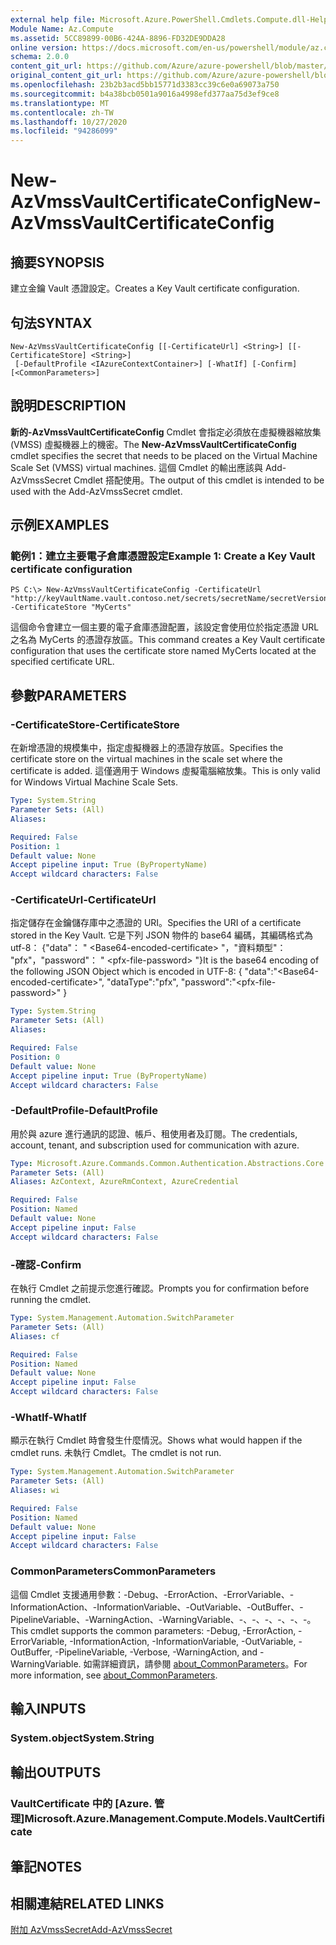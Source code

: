 ```yaml
---
external help file: Microsoft.Azure.PowerShell.Cmdlets.Compute.dll-Help.xml
Module Name: Az.Compute
ms.assetid: 5CC89899-00B6-424A-8896-FD32DE9DDA28
online version: https://docs.microsoft.com/en-us/powershell/module/az.compute/new-azvmssvaultcertificateconfig
schema: 2.0.0
content_git_url: https://github.com/Azure/azure-powershell/blob/master/src/Compute/Compute/help/New-AzVmssVaultCertificateConfig.md
original_content_git_url: https://github.com/Azure/azure-powershell/blob/master/src/Compute/Compute/help/New-AzVmssVaultCertificateConfig.md
ms.openlocfilehash: 23b2b3acd5bb15771d3383cc39c6e0a69073a750
ms.sourcegitcommit: b4a38bcb0501a9016a4998efd377aa75d3ef9ce8
ms.translationtype: MT
ms.contentlocale: zh-TW
ms.lasthandoff: 10/27/2020
ms.locfileid: "94286099"
---
```

# <span data-ttu-id="c8459-101">New-AzVmssVaultCertificateConfig</span><span class="sxs-lookup"><span data-stu-id="c8459-101">New-AzVmssVaultCertificateConfig</span></span>

## <span data-ttu-id="c8459-102">摘要</span><span class="sxs-lookup"><span data-stu-id="c8459-102">SYNOPSIS</span></span>
<span data-ttu-id="c8459-103">建立金鑰 Vault 憑證設定。</span><span class="sxs-lookup"><span data-stu-id="c8459-103">Creates a Key Vault certificate configuration.</span></span>

## <span data-ttu-id="c8459-104">句法</span><span class="sxs-lookup"><span data-stu-id="c8459-104">SYNTAX</span></span>

```
New-AzVmssVaultCertificateConfig [[-CertificateUrl] <String>] [[-CertificateStore] <String>]
 [-DefaultProfile <IAzureContextContainer>] [-WhatIf] [-Confirm] [<CommonParameters>]
```

## <span data-ttu-id="c8459-105">說明</span><span class="sxs-lookup"><span data-stu-id="c8459-105">DESCRIPTION</span></span>
<span data-ttu-id="c8459-106">**新的-AzVmssVaultCertificateConfig** Cmdlet 會指定必須放在虛擬機器縮放集 (VMSS) 虛擬機器上的機密。</span><span class="sxs-lookup"><span data-stu-id="c8459-106">The **New-AzVmssVaultCertificateConfig** cmdlet specifies the secret that needs to be placed on the Virtual Machine Scale Set (VMSS) virtual machines.</span></span>
<span data-ttu-id="c8459-107">這個 Cmdlet 的輸出應該與 Add-AzVmssSecret Cmdlet 搭配使用。</span><span class="sxs-lookup"><span data-stu-id="c8459-107">The output of this cmdlet is intended to be used with the Add-AzVmssSecret cmdlet.</span></span>

## <span data-ttu-id="c8459-108">示例</span><span class="sxs-lookup"><span data-stu-id="c8459-108">EXAMPLES</span></span>

### <span data-ttu-id="c8459-109">範例1：建立主要電子倉庫憑證設定</span><span class="sxs-lookup"><span data-stu-id="c8459-109">Example 1: Create a Key Vault certificate configuration</span></span>
```
PS C:\> New-AzVmssVaultCertificateConfig -CertificateUrl "http://keyVaultName.vault.contoso.net/secrets/secretName/secretVersion" -CertificateStore "MyCerts"
```

<span data-ttu-id="c8459-110">這個命令會建立一個主要的電子倉庫憑證配置，該設定會使用位於指定憑證 URL 之名為 MyCerts 的憑證存放區。</span><span class="sxs-lookup"><span data-stu-id="c8459-110">This command creates a Key Vault certificate configuration that uses the certificate store named MyCerts located at the specified certificate URL.</span></span>

## <span data-ttu-id="c8459-111">參數</span><span class="sxs-lookup"><span data-stu-id="c8459-111">PARAMETERS</span></span>

### <span data-ttu-id="c8459-112">-CertificateStore</span><span class="sxs-lookup"><span data-stu-id="c8459-112">-CertificateStore</span></span>
<span data-ttu-id="c8459-113">在新增憑證的規模集中，指定虛擬機器上的憑證存放區。</span><span class="sxs-lookup"><span data-stu-id="c8459-113">Specifies the certificate store on the virtual machines in the scale set where the certificate is added.</span></span>
<span data-ttu-id="c8459-114">這僅適用于 Windows 虛擬電腦縮放集。</span><span class="sxs-lookup"><span data-stu-id="c8459-114">This is only valid for Windows Virtual Machine Scale Sets.</span></span>

```yaml
Type: System.String
Parameter Sets: (All)
Aliases:

Required: False
Position: 1
Default value: None
Accept pipeline input: True (ByPropertyName)
Accept wildcard characters: False
```

### <span data-ttu-id="c8459-115">-CertificateUrl</span><span class="sxs-lookup"><span data-stu-id="c8459-115">-CertificateUrl</span></span>
<span data-ttu-id="c8459-116">指定儲存在金鑰儲存庫中之憑證的 URI。</span><span class="sxs-lookup"><span data-stu-id="c8459-116">Specifies the URI of a certificate stored in the Key Vault.</span></span>
<span data-ttu-id="c8459-117">它是下列 JSON 物件的 base64 編碼，其編碼格式為 utf-8： {"data"： " \<Base64-encoded-certificate\> "，"資料類型"： "pfx"，"password"： " \<pfx-file-password\> "}</span><span class="sxs-lookup"><span data-stu-id="c8459-117">It is the base64 encoding of the following JSON Object which is encoded in UTF-8: { "data":"\<Base64-encoded-certificate\>", "dataType":"pfx", "password":"\<pfx-file-password\>" }</span></span>

```yaml
Type: System.String
Parameter Sets: (All)
Aliases:

Required: False
Position: 0
Default value: None
Accept pipeline input: True (ByPropertyName)
Accept wildcard characters: False
```

### <span data-ttu-id="c8459-118">-DefaultProfile</span><span class="sxs-lookup"><span data-stu-id="c8459-118">-DefaultProfile</span></span>
<span data-ttu-id="c8459-119">用於與 azure 進行通訊的認證、帳戶、租使用者及訂閱。</span><span class="sxs-lookup"><span data-stu-id="c8459-119">The credentials, account, tenant, and subscription used for communication with azure.</span></span>

```yaml
Type: Microsoft.Azure.Commands.Common.Authentication.Abstractions.Core.IAzureContextContainer
Parameter Sets: (All)
Aliases: AzContext, AzureRmContext, AzureCredential

Required: False
Position: Named
Default value: None
Accept pipeline input: False
Accept wildcard characters: False
```

### <span data-ttu-id="c8459-120">-確認</span><span class="sxs-lookup"><span data-stu-id="c8459-120">-Confirm</span></span>
<span data-ttu-id="c8459-121">在執行 Cmdlet 之前提示您進行確認。</span><span class="sxs-lookup"><span data-stu-id="c8459-121">Prompts you for confirmation before running the cmdlet.</span></span>

```yaml
Type: System.Management.Automation.SwitchParameter
Parameter Sets: (All)
Aliases: cf

Required: False
Position: Named
Default value: None
Accept pipeline input: False
Accept wildcard characters: False
```

### <span data-ttu-id="c8459-122">-WhatIf</span><span class="sxs-lookup"><span data-stu-id="c8459-122">-WhatIf</span></span>
<span data-ttu-id="c8459-123">顯示在執行 Cmdlet 時會發生什麼情況。</span><span class="sxs-lookup"><span data-stu-id="c8459-123">Shows what would happen if the cmdlet runs.</span></span> <span data-ttu-id="c8459-124">未執行 Cmdlet。</span><span class="sxs-lookup"><span data-stu-id="c8459-124">The cmdlet is not run.</span></span>

```yaml
Type: System.Management.Automation.SwitchParameter
Parameter Sets: (All)
Aliases: wi

Required: False
Position: Named
Default value: None
Accept pipeline input: False
Accept wildcard characters: False
```

### <span data-ttu-id="c8459-125">CommonParameters</span><span class="sxs-lookup"><span data-stu-id="c8459-125">CommonParameters</span></span>
<span data-ttu-id="c8459-126">這個 Cmdlet 支援通用參數：-Debug、-ErrorAction、-ErrorVariable、-InformationAction、-InformationVariable、-OutVariable、-OutBuffer、-PipelineVariable、-WarningAction、-WarningVariable、-、-、-、-、-、-。</span><span class="sxs-lookup"><span data-stu-id="c8459-126">This cmdlet supports the common parameters: -Debug, -ErrorAction, -ErrorVariable, -InformationAction, -InformationVariable, -OutVariable, -OutBuffer, -PipelineVariable, -Verbose, -WarningAction, and -WarningVariable.</span></span> <span data-ttu-id="c8459-127">如需詳細資訊，請參閱 [about_CommonParameters](http://go.microsoft.com/fwlink/?LinkID=113216)。</span><span class="sxs-lookup"><span data-stu-id="c8459-127">For more information, see [about_CommonParameters](http://go.microsoft.com/fwlink/?LinkID=113216).</span></span>

## <span data-ttu-id="c8459-128">輸入</span><span class="sxs-lookup"><span data-stu-id="c8459-128">INPUTS</span></span>

### <span data-ttu-id="c8459-129">System.object</span><span class="sxs-lookup"><span data-stu-id="c8459-129">System.String</span></span>

## <span data-ttu-id="c8459-130">輸出</span><span class="sxs-lookup"><span data-stu-id="c8459-130">OUTPUTS</span></span>

### <span data-ttu-id="c8459-131">VaultCertificate 中的 [Azure. 管理]</span><span class="sxs-lookup"><span data-stu-id="c8459-131">Microsoft.Azure.Management.Compute.Models.VaultCertificate</span></span>

## <span data-ttu-id="c8459-132">筆記</span><span class="sxs-lookup"><span data-stu-id="c8459-132">NOTES</span></span>

## <span data-ttu-id="c8459-133">相關連結</span><span class="sxs-lookup"><span data-stu-id="c8459-133">RELATED LINKS</span></span>

[<span data-ttu-id="c8459-134">附加 AzVmssSecret</span><span class="sxs-lookup"><span data-stu-id="c8459-134">Add-AzVmssSecret</span></span>](./Add-AzVmssSecret.md)

